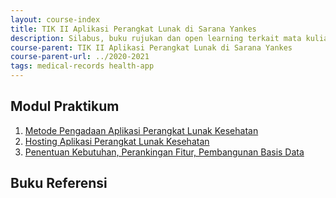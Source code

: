 ```yaml
---
layout: course-index
title: TIK II Aplikasi Perangkat Lunak di Sarana Yankes
description: Silabus, buku rujukan dan open learning terkait mata kuliah TIK II Aplikasi Perangkat Lunak di Sarana Yankes
course-parent: TIK II Aplikasi Perangkat Lunak di Sarana Yankes
course-parent-url: ../2020-2021
tags: medical-records health-app
---
```


## Modul Praktikum

1. [Metode Pengadaan Aplikasi Perangkat Lunak Kesehatan]()
2. [Hosting Aplikasi Perangkat Lunak Kesehatan]()
3. [Penentuan Kebutuhan, Perankingan Fitur, Pembangunan Basis Data]()

## Buku Referensi
